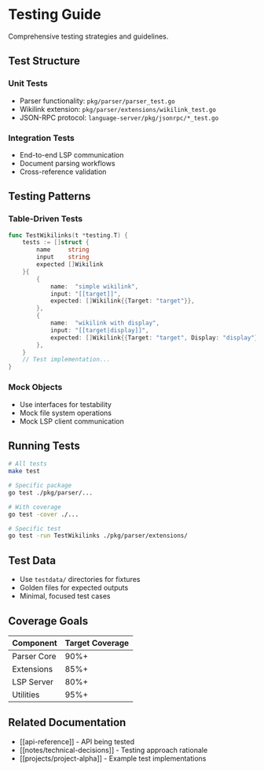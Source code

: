 # Testing Guide

Comprehensive testing strategies and guidelines.

## Test Structure

### Unit Tests
- Parser functionality: `pkg/parser/parser_test.go`
- Wikilink extension: `pkg/parser/extensions/wikilink_test.go`
- JSON-RPC protocol: `language-server/pkg/jsonrpc/*_test.go`

### Integration Tests
- End-to-end LSP communication
- Document parsing workflows
- Cross-reference validation

## Testing Patterns

### Table-Driven Tests

```go
func TestWikilinks(t *testing.T) {
    tests := []struct {
        name     string
        input    string
        expected []Wikilink
    }{
        {
            name:  "simple wikilink",
            input: "[[target]]",
            expected: []Wikilink{{Target: "target"}},
        },
        {
            name:  "wikilink with display",
            input: "[[target|display]]",
            expected: []Wikilink{{Target: "target", Display: "display"}},
        },
    }
    // Test implementation...
}
```

### Mock Objects
- Use interfaces for testability
- Mock file system operations
- Mock LSP client communication

## Running Tests

```bash
# All tests
make test

# Specific package
go test ./pkg/parser/...

# With coverage
go test -cover ./...

# Specific test
go test -run TestWikilinks ./pkg/parser/extensions/
```

## Test Data

- Use `testdata/` directories for fixtures
- Golden files for expected outputs
- Minimal, focused test cases

## Coverage Goals

| Component | Target Coverage |
|-----------|----------------|
| Parser Core | 90%+ |
| Extensions | 85%+ |
| LSP Server | 80%+ |
| Utilities | 95%+ |

## Related Documentation

- [[api-reference]] - API being tested
- [[notes/technical-decisions]] - Testing approach rationale
- [[projects/project-alpha]] - Example test implementations